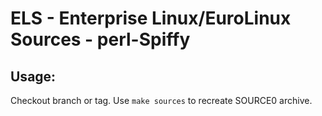 # ELS - Enterprise Linux/EuroLinux Sources - perl-Spiffy
 
## Usage:
  Checkout branch or tag. Use `make sources` to recreate  SOURCE0 archive.
